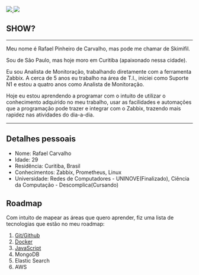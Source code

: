 <div>
    <a target='_blank' href="https://linkedin.com/in/rafaelpcarvalho">
        <img src="https://img.shields.io/badge/LinkedIn-0077B5?style=flat&logo=linkedin&logoColor=white">
    </a>
    <a target='_blank' href="https://rpcarvalho.com/">
        <img src="https://img.shields.io/badge/rpcarvalho-.com-brightgreen">
    </a>
</div>

## SHOW?

---

Meu nome é Rafael Pinheiro de Carvalho, mas pode me chamar de Skimifil.

Sou de São Paulo, mas hoje moro em Curitiba (apaixonado nessa cidade).

Eu sou Analista de Monitoração, trabalhando diretamente com a ferramenta Zabbix. A cerca de 5 anos eu trabalho na área de T.I., iniciei como Suporte N1 e estou a quatro anos como Analista de Monitoração.

Hoje eu estou aprendendo a programar com o intuito de utilizar o conhecimento adquirido no meu trabalho, usar as facilidades e automações que a programação pode trazer e integrar com o Zabbix, trazendo mais rapidez nas atividades do dia-a-dia.

---

## Detalhes pessoais

- Nome: Rafael Carvalho
- Idade: 29
- Residência: Curitiba, Brasil
- Conhecimentos: Zabbix, Prometheus, Linux
- Universidade: Redes de Computadores - UNINOVE(Finalizado), Ciência da Computação - Descomplica(Cursando) 

## Roadmap

Com intuito de mapear as áreas que quero aprender, fiz uma lista de tecnologias que estão no meu roadmap:

1. [Git/Github](https://github.com/Skimifil/Estudos/tree/main/Git)
2. [Docker](https://github.com/Skimifil/Estudos/tree/main/Docker)
3. [JavaScript](https://github.com/Skimifil/Estudos/tree/main/JavaScript)
4. MongoDB
5. Elastic Search
6. AWS